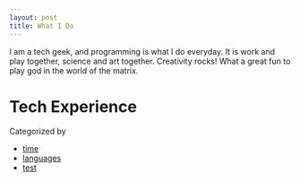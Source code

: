 ```yaml
---
layout: post
title: What I Do
---
```



I am a tech geek, and programming is what I do everyday. It is work and play
together, science and art together. Creativity rocks! What a great fun to play
god in the world of the matrix.

Tech Experience
====

Categorized by 

- [time](time.html)   
- [languages](languages.html)
- [test](test.html)
